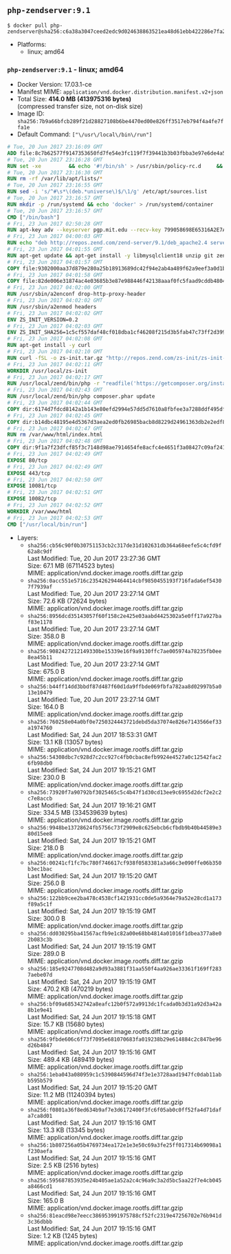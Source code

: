 ## `php-zendserver:9.1`

```console
$ docker pull php-zendserver@sha256:c6a38a3047ceed2edc9d024638863521ea48d61ebb422286e7fa205e6c93aecc
```

-	Platforms:
	-	linux; amd64

### `php-zendserver:9.1` - linux; amd64

-	Docker Version: 17.03.1-ce
-	Manifest MIME: `application/vnd.docker.distribution.manifest.v2+json`
-	Total Size: **414.0 MB (413975316 bytes)**  
	(compressed transfer size, not on-disk size)
-	Image ID: `sha256:7b9a66bfcb289f21d28827108b6be4470ed00e826ff3517eb794f4a4fe7ffa1e`
-	Default Command: `["\/usr\/local\/bin\/run"]`

```dockerfile
# Tue, 20 Jun 2017 23:16:09 GMT
ADD file:8c7b62577f9147353650fd7fe54e3fc119f7f39441b3b03fbba3e97e6de4a52a in / 
# Tue, 20 Jun 2017 23:16:28 GMT
RUN set -xe 		&& echo '#!/bin/sh' > /usr/sbin/policy-rc.d 	&& echo 'exit 101' >> /usr/sbin/policy-rc.d 	&& chmod +x /usr/sbin/policy-rc.d 		&& dpkg-divert --local --rename --add /sbin/initctl 	&& cp -a /usr/sbin/policy-rc.d /sbin/initctl 	&& sed -i 's/^exit.*/exit 0/' /sbin/initctl 		&& echo 'force-unsafe-io' > /etc/dpkg/dpkg.cfg.d/docker-apt-speedup 		&& echo 'DPkg::Post-Invoke { "rm -f /var/cache/apt/archives/*.deb /var/cache/apt/archives/partial/*.deb /var/cache/apt/*.bin || true"; };' > /etc/apt/apt.conf.d/docker-clean 	&& echo 'APT::Update::Post-Invoke { "rm -f /var/cache/apt/archives/*.deb /var/cache/apt/archives/partial/*.deb /var/cache/apt/*.bin || true"; };' >> /etc/apt/apt.conf.d/docker-clean 	&& echo 'Dir::Cache::pkgcache ""; Dir::Cache::srcpkgcache "";' >> /etc/apt/apt.conf.d/docker-clean 		&& echo 'Acquire::Languages "none";' > /etc/apt/apt.conf.d/docker-no-languages 		&& echo 'Acquire::GzipIndexes "true"; Acquire::CompressionTypes::Order:: "gz";' > /etc/apt/apt.conf.d/docker-gzip-indexes 		&& echo 'Apt::AutoRemove::SuggestsImportant "false";' > /etc/apt/apt.conf.d/docker-autoremove-suggests
# Tue, 20 Jun 2017 23:16:30 GMT
RUN rm -rf /var/lib/apt/lists/*
# Tue, 20 Jun 2017 23:16:55 GMT
RUN sed -i 's/^#\s*\(deb.*universe\)$/\1/g' /etc/apt/sources.list
# Tue, 20 Jun 2017 23:16:57 GMT
RUN mkdir -p /run/systemd && echo 'docker' > /run/systemd/container
# Tue, 20 Jun 2017 23:16:57 GMT
CMD ["/bin/bash"]
# Fri, 23 Jun 2017 02:50:28 GMT
RUN apt-key adv --keyserver pgp.mit.edu --recv-key 799058698E65316A2E7A4FF42EAE1437F7D2C623
# Fri, 23 Jun 2017 04:00:03 GMT
RUN echo "deb http://repos.zend.com/zend-server/9.1/deb_apache2.4 server non-free" >> /etc/apt/sources.list.d/zend-server.list
# Fri, 23 Jun 2017 04:01:55 GMT
RUN apt-get update && apt-get install -y libmysqlclient18 unzip git zend-server-php-7.1=9.1.0+b93 && /usr/local/zend/bin/zendctl.sh stop
# Fri, 23 Jun 2017 04:01:57 GMT
COPY file:9302000aa37d879e280a25b18913689dc42f94e2ab4a489f62a9eef3a0d1b76b in /etc/ 
# Fri, 23 Jun 2017 04:01:58 GMT
COPY file:82de006e31874ac4e03685b3e87e988446f42138aaaf0fc5faad9cddb48040ba in /etc/apache2/conf-available 
# Fri, 23 Jun 2017 04:02:00 GMT
RUN /usr/sbin/a2enconf drop-http-proxy-header
# Fri, 23 Jun 2017 04:02:02 GMT
RUN /usr/sbin/a2enmod headers
# Fri, 23 Jun 2017 04:02:02 GMT
ENV ZS_INIT_VERSION=0.2
# Fri, 23 Jun 2017 04:02:03 GMT
ENV ZS_INIT_SHA256=1c5cf557daf48cf018dba1cf46208f215d3b5fab47c73ff2d39988581ebd6932
# Fri, 23 Jun 2017 04:02:08 GMT
RUN apt-get install -y curl
# Fri, 23 Jun 2017 04:02:10 GMT
RUN curl -fSL -o zs-init.tar.gz "http://repos.zend.com/zs-init/zs-init-docker-${ZS_INIT_VERSION}.tar.gz"     && echo "${ZS_INIT_SHA256} *zs-init.tar.gz" | sha256sum -c -     && mkdir /usr/local/zs-init     && tar xzf zs-init.tar.gz --strip-components=1 -C /usr/local/zs-init     && rm zs-init.tar.gz
# Fri, 23 Jun 2017 04:02:11 GMT
WORKDIR /usr/local/zs-init
# Fri, 23 Jun 2017 04:02:17 GMT
RUN /usr/local/zend/bin/php -r "readfile('https://getcomposer.org/installer');" | /usr/local/zend/bin/php
# Fri, 23 Jun 2017 04:02:43 GMT
RUN /usr/local/zend/bin/php composer.phar update
# Fri, 23 Jun 2017 04:02:44 GMT
COPY dir:6174d7fdcd8142a1b143e80efd2994e57dd5d7610a8fbfee3a7288ddf495dfdf in /usr/local/bin 
# Fri, 23 Jun 2017 04:02:45 GMT
COPY dir:b14dbc48195e4d5367d3aea2ed0fb26985bacb8d8229d24961363db2e2edf8f0 in /usr/local/zend/var/plugins/ 
# Fri, 23 Jun 2017 04:02:47 GMT
RUN rm /var/www/html/index.html
# Fri, 23 Jun 2017 04:02:48 GMT
COPY dir:9f1a7f23dfcf85f3c7148d98ae7914654fe8acfc4e4651f3a08427c09af24198 in /var/www/html 
# Fri, 23 Jun 2017 04:02:49 GMT
EXPOSE 80/tcp
# Fri, 23 Jun 2017 04:02:49 GMT
EXPOSE 443/tcp
# Fri, 23 Jun 2017 04:02:50 GMT
EXPOSE 10081/tcp
# Fri, 23 Jun 2017 04:02:51 GMT
EXPOSE 10082/tcp
# Fri, 23 Jun 2017 04:02:52 GMT
WORKDIR /var/www/html
# Fri, 23 Jun 2017 04:02:53 GMT
CMD ["/usr/local/bin/run"]
```

-	Layers:
	-	`sha256:cb56c90f0b30751153cb2c317de31d102631db364a68eefe5c4cfd9f62a8c9df`  
		Last Modified: Tue, 20 Jun 2017 23:27:36 GMT  
		Size: 67.1 MB (67114523 bytes)  
		MIME: application/vnd.docker.image.rootfs.diff.tar.gzip
	-	`sha256:0acc551e5716c235426294464414cbf9850455193f716fada6ef54307f7939af`  
		Last Modified: Tue, 20 Jun 2017 23:27:14 GMT  
		Size: 72.6 KB (72624 bytes)  
		MIME: application/vnd.docker.image.rootfs.diff.tar.gzip
	-	`sha256:8956dcd35143057f60f158c2e425e03aabd4425302a5e0ff17a927baf83e1178`  
		Last Modified: Tue, 20 Jun 2017 23:27:14 GMT  
		Size: 358.0 B  
		MIME: application/vnd.docker.image.rootfs.diff.tar.gzip
	-	`sha256:9082427212149330be15339e16f9a9130ffc7ae005974a78235fb0ee8ea45b11`  
		Last Modified: Tue, 20 Jun 2017 23:27:14 GMT  
		Size: 675.0 B  
		MIME: application/vnd.docker.image.rootfs.diff.tar.gzip
	-	`sha256:b44ff14dd3bbdf87d487f60d1da9ffbde069fbfa782aa8d02997b5a013e10479`  
		Last Modified: Tue, 20 Jun 2017 23:27:14 GMT  
		Size: 164.0 B  
		MIME: application/vnd.docker.image.rootfs.diff.tar.gzip
	-	`sha256:760258e04a0bf0e7250324443721debd5da37074e826e7143566ef33a1974760`  
		Last Modified: Sat, 24 Jun 2017 18:53:31 GMT  
		Size: 13.1 KB (13057 bytes)  
		MIME: application/vnd.docker.image.rootfs.diff.tar.gzip
	-	`sha256:54308dbc7c928d7c2cc927c4fb0cbac8efb9924e4527a0c12542fac26fb98db0`  
		Last Modified: Sat, 24 Jun 2017 19:15:21 GMT  
		Size: 230.0 B  
		MIME: application/vnd.docker.image.rootfs.diff.tar.gzip
	-	`sha256:73920f7a90792bf3025465c5c4b47f1d30cd13ee9c6955d2dcf2e2c2c7e8accb`  
		Last Modified: Sat, 24 Jun 2017 19:16:21 GMT  
		Size: 334.5 MB (334539639 bytes)  
		MIME: application/vnd.docker.image.rootfs.diff.tar.gzip
	-	`sha256:9948be13728624fb5756c73f2909e8c625ebcb6cfbdb9b40b44589e380d15ee8`  
		Last Modified: Sat, 24 Jun 2017 19:15:21 GMT  
		Size: 218.0 B  
		MIME: application/vnd.docker.image.rootfs.diff.tar.gzip
	-	`sha256:00241cf1fc7bc780f746617cf938f0583381a3a66c3e090ffe06b350b3ec1bac`  
		Last Modified: Sat, 24 Jun 2017 19:15:20 GMT  
		Size: 256.0 B  
		MIME: application/vnd.docker.image.rootfs.diff.tar.gzip
	-	`sha256:122bb9cee2ba478c4538cf1421931cc0de5a9364e79a52e28cd1a173f89a5c1f`  
		Last Modified: Sat, 24 Jun 2017 19:15:19 GMT  
		Size: 300.0 B  
		MIME: application/vnd.docker.image.rootfs.diff.tar.gzip
	-	`sha256:dd030295ba41567acfb9e1c82a00e68bb4814a01016f1dbea377a8e02b083c3b`  
		Last Modified: Sat, 24 Jun 2017 19:15:19 GMT  
		Size: 289.0 B  
		MIME: application/vnd.docker.image.rootfs.diff.tar.gzip
	-	`sha256:185e9247708d482a9d93a3881f31aa550f4aa926ae33361f169ff2837aebe07d`  
		Last Modified: Sat, 24 Jun 2017 19:15:19 GMT  
		Size: 470.2 KB (470219 bytes)  
		MIME: application/vnd.docker.image.rootfs.diff.tar.gzip
	-	`sha256:bf09a685342742a8eafc12b0f572a9913dc1fcada0b3d31a92d3a42a8b1e9e41`  
		Last Modified: Sat, 24 Jun 2017 19:15:18 GMT  
		Size: 15.7 KB (15680 bytes)  
		MIME: application/vnd.docker.image.rootfs.diff.tar.gzip
	-	`sha256:9fbde606c6f73f7095e681070683fa019238b29e614884c2c847be96d26b4847`  
		Last Modified: Sat, 24 Jun 2017 19:15:16 GMT  
		Size: 489.4 KB (489419 bytes)  
		MIME: application/vnd.docker.image.rootfs.diff.tar.gzip
	-	`sha256:1eba043a080959c1c5390844596d74f3e1e3728aad1947fc0dab11abb595b579`  
		Last Modified: Sat, 24 Jun 2017 19:15:20 GMT  
		Size: 11.2 MB (11240394 bytes)  
		MIME: application/vnd.docker.image.rootfs.diff.tar.gzip
	-	`sha256:f0801a36f8ed634b9af7e3d6172400f3fc6f05ab0c0ff52fa4d71dafa7ca8d01`  
		Last Modified: Sat, 24 Jun 2017 19:15:16 GMT  
		Size: 13.3 KB (13345 bytes)  
		MIME: application/vnd.docker.image.rootfs.diff.tar.gzip
	-	`sha256:1b807256a05b4769734ea172e1e3e50c69a3fe25ff017314b69098a1f230aefa`  
		Last Modified: Sat, 24 Jun 2017 19:15:16 GMT  
		Size: 2.5 KB (2516 bytes)  
		MIME: application/vnd.docker.image.rootfs.diff.tar.gzip
	-	`sha256:595687853935e24b405ae1a52a2c4c96a9c3a2d5bc5aa22f7e4cb045a8466cd1`  
		Last Modified: Sat, 24 Jun 2017 19:15:16 GMT  
		Size: 165.0 B  
		MIME: application/vnd.docker.image.rootfs.diff.tar.gzip
	-	`sha256:81eacd98e7eecc386953991975788cf52fc2319e47256702e76b941d3c36dbbb`  
		Last Modified: Sat, 24 Jun 2017 19:15:16 GMT  
		Size: 1.2 KB (1245 bytes)  
		MIME: application/vnd.docker.image.rootfs.diff.tar.gzip
